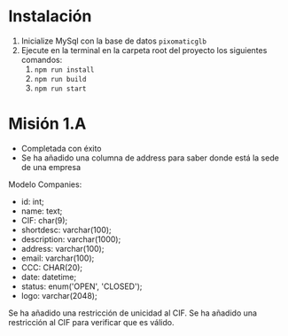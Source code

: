 # Instalación


1. Inicialize MySql con la base de datos ```pixomaticglb```
2. Ejecute en la terminal en la carpeta root del proyecto los siguientes comandos:
    1. ```npm run install```
    2. ```npm run build```
    3. ```npm run start```


# Misión 1.A
- Completada con éxito
- Se ha añadido una columna de address para saber donde está la sede de una empresa

Modelo Companies:
- id: int;
- name: text;
- CIF: char(9);
- shortdesc: varchar(100);
- description: varchar(1000);
- address: varchar(100);
- email: varchar(100);
- CCC: CHAR(20);
- date: datetime;
- status: enum('OPEN', 'CLOSED');
- logo: varchar(2048);

Se ha añadido una restricción de unicidad al CIF.
Se ha añadido una restricción al CIF para verificar que es válido.

